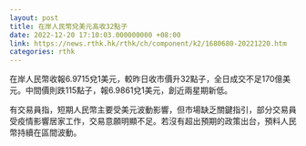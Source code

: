 ```yaml
---
layout: post
title: 在岸人民幣兌美元高收32點子
date: 2022-12-20 17:10:03.000000000 +08:00
link: https://news.rthk.hk/rthk/ch/component/k2/1680680-20221220.htm
categories: rthk
---
```


在岸人民幣收報6.9715兌1美元，較昨日收市價升32點子，全日成交不足170億美元。中間價則跌115點子，報6.9861兌1美元，創近兩星期新低。

有交易員指，短期人民幣主要受美元波動影響，但市場缺乏關鍵指引，部分交易員受疫情影響居家工作，交易意願明顯不足。若沒有超出預期的政策出台，預料人民幣持續在區間波動。
